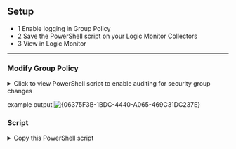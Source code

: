 ## Setup
* 1 Enable logging in Group Policy
* 2 Save the PowerShell script on your Logic Monitor Collectors
* 3 View in Logic Monitor

---
### Modify Group Policy
<details>
<summary>Click to view PowerShell script to enable auditing for security group changes</summary>

```powershell
# PowerShell script to enable auditing for security group management in Group Policy

# Enable auditing for Security Group Management (Success events)
AuditPol /set /subcategory:"Security Group Management" /success:enable

# Apply the auditing policy to the Default Domain Controllers Policy
Import-Module GroupPolicy
Set-GPRegistryValue -Name "Default Domain Controllers Policy" `
    -Key "HKLM\System\CurrentControlSet\Services\EventLog\Security" `
    -ValueName "AuditSecurityGroupManagement" `
    -Type DWord -Value 1
```
</details>

example output
![{06375F3B-1BDC-4440-A065-469C31DC237E}](https://github.com/user-attachments/assets/85c6ccb3-0570-4fe4-ad60-551a4ba6b471)


### Script
<details>
<summary>Copy this PowerShell script</summary>

```powershell
# PowerShell script to track when users are added to security groups in Active Directory

# Define the event IDs for group membership changes
$eventIDs = @(4728, 4732)

# Get the events from the Security log
$events = Get-WinEvent -LogName Security | Where-Object { $eventIDs -contains $_.Id }

# Process each event and extract relevant information
$events | ForEach-Object {
    $eventData = @{
        TimeCreated = $_.TimeCreated
        UserAdded = $_.Properties[0].Value
        GroupModified = $_.Properties[1].Value
        AdminWhoMadeChange = $_.Properties[5].Value
        DomainController = $_.MachineName
    }
    [PSCustomObject]$eventData
} | Format-Table -AutoSize
```
</details>

